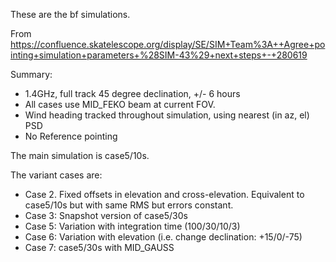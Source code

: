 These are the bf simulations. 

From https://confluence.skatelescope.org/display/SE/SIM+Team%3A++Agree+pointing+simulation+parameters+%28SIM-43%29+next+steps+-+280619

Summary:
 - 1.4GHz, full track 45 degree declination, +/- 6 hours
 - All cases use MID_FEKO beam at current FOV.
 - Wind heading tracked throughout simulation, using nearest (in az, el) PSD
 - No Reference pointing

The main simulation is case5/10s. 

The variant cases are:

 - Case 2. Fixed offsets in elevation and cross-elevation. Equivalent to case5/10s 
 but with same RMS but errors constant.
 - Case 3: Snapshot version of case5/30s
 - Case 5: Variation with integration time (100/30/10/3)
 - Case 6: Variation with elevation (i.e. change declination: +15/0/-75)
 - Case 7: case5/30s with MID_GAUSS